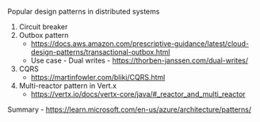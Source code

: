 
Popular design patterns in distributed systems 
1. Circuit breaker
2. Outbox pattern
    - https://docs.aws.amazon.com/prescriptive-guidance/latest/cloud-design-patterns/transactional-outbox.html
    - Use case - Dual writes - https://thorben-janssen.com/dual-writes/
3.  CQRS
    - https://martinfowler.com/bliki/CQRS.html
4. Multi-reactor pattern in Vert.x
    - https://vertx.io/docs/vertx-core/java/#_reactor_and_multi_reactor  
  
Summary - https://learn.microsoft.com/en-us/azure/architecture/patterns/


